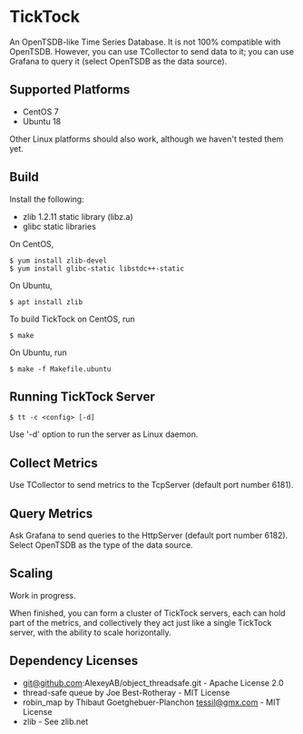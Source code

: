 # TickTock
An OpenTSDB-like Time Series Database. It is not 100% compatible with OpenTSDB.
However, you can use TCollector to send data to it; you can use Grafana to query it
(select OpenTSDB as the data source).

Supported Platforms
-------------------
* CentOS 7
* Ubuntu 18

Other Linux platforms should also work, although we haven't tested them yet.

Build
-----
Install the following:
* zlib 1.2.11 static library (libz.a)
* glibc static libraries

On CentOS,
```
$ yum install zlib-devel
$ yum install glibc-static libstdc++-static
```
On Ubuntu,
```
$ apt install zlib
```
To build TickTock on CentOS, run
```
$ make
```
On Ubuntu, run
```
$ make -f Makefile.ubuntu
```

Running TickTock Server
-----------------------
```
$ tt -c <config> [-d]
```
Use '-d' option to run the server as Linux daemon.

Collect Metrics
---------------
Use TCollector to send metrics to the TcpServer (default port number 6181).

Query Metrics
-------------
Ask Grafana to send queries to the HttpServer (default port number 6182).
Select OpenTSDB as the type of the data source.

Scaling
-------

Work in progress.

When finished, you can form a cluster of TickTock servers, each can hold part of
the metrics, and collectively they act just like a single TickTock server, with
the ability to scale horizontally.

Dependency Licenses
-------------------
* git@github.com:AlexeyAB/object_threadsafe.git - Apache License 2.0
* thread-safe queue by Joe Best-Rotheray - MIT License
* robin_map by Thibaut Goetghebuer-Planchon <tessil@gmx.com> - MIT License
* zlib - See zlib.net
